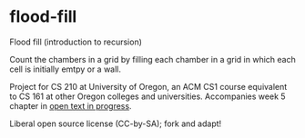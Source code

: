 # flood-fill

Flood fill (introduction to recursion)

Count the chambers in a grid by filling each chamber in a grid
in which each cell is initially emtpy or a wall.  

Project for CS 210 at University of Oregon, an ACM CS1 course
equivalent to CS 161 at other Oregon colleges and universities.
Accompanies week 5 chapter in
[open text in progress]( 
https://uo-cs-oer.github.io/CS210-text/intro.html
).

Liberal open source license (CC-by-SA); fork and adapt! 
